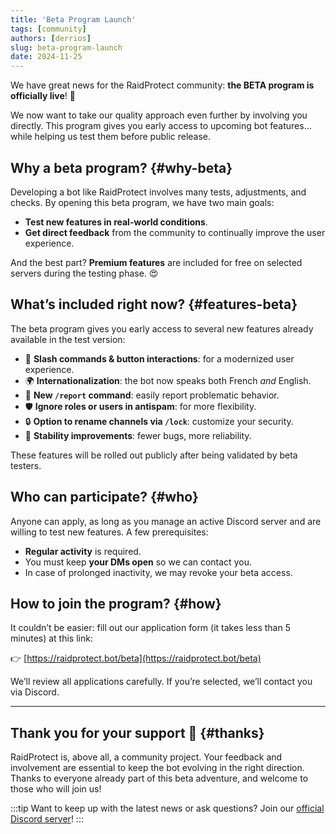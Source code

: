 ```yaml
---
title: 'Beta Program Launch'
tags: [community]
authors: [derrios]
slug: beta-program-launch
date: 2024-11-25
---
```


We have great news for the RaidProtect community: **the BETA program is officially live**! 🎉

We now want to take our quality approach even further by involving you directly. This program gives you early access to upcoming bot features… while helping us test them before public release.

<!--truncate-->

## Why a beta program? {#why-beta}

Developing a bot like RaidProtect involves many tests, adjustments, and checks. By opening this beta program, we have two main goals:

- **Test new features in real-world conditions**.
- **Get direct feedback** from the community to continually improve the user experience.

And the best part? **Premium features** are included for free on selected servers during the testing phase. 😍

## What’s included right now? {#features-beta}

The beta program gives you early access to several new features already available in the test version:

- 🧵 **Slash commands & button interactions**: for a modernized user experience.
- 🌍 **Internationalization**: the bot now speaks both French *and* English.
- 📢 **New `/report` command**: easily report problematic behavior.
- 🛡️ **Ignore roles or users in antispam**: for more flexibility.
- 🔒 **Option to rename channels via `/lock`**: customize your security.
- 🔧 **Stability improvements**: fewer bugs, more reliability.

These features will be rolled out publicly after being validated by beta testers.

## Who can participate? {#who}

Anyone can apply, as long as you manage an active Discord server and are willing to test new features. A few prerequisites:

- **Regular activity** is required.
- You must keep **your DMs open** so we can contact you.
- In case of prolonged inactivity, we may revoke your beta access.

## How to join the program? {#how}

It couldn’t be easier: fill out our application form (it takes less than 5 minutes) at this link:

👉 [https://raidprotect.bot/beta](https://raidprotect.bot/beta)

We’ll review all applications carefully. If you’re selected, we’ll contact you via Discord.

---

## Thank you for your support 💙 {#thanks}

RaidProtect is, above all, a community project. Your feedback and involvement are essential to keep the bot evolving in the right direction. Thanks to everyone already part of this beta adventure, and welcome to those who will join us!

:::tip
Want to keep up with the latest news or ask questions? Join our [official Discord server](https://raidprotect.bot/discord)!
:::